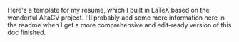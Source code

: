 Here's a template for my resume, which I built in LaTeX based on the wonderful AltaCV project. I'll probably add some more information here in the readme when I get a more comprehensive and edit-ready version of this doc finished. 
